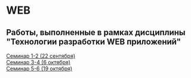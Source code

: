 # WEB
## Работы, выполненные в рамках дисциплины  "Технологии разработки WEB приложений"

[Семинар 1-2 (22 сентября)](https://github.com/PolinaBrusova/WEB/tree/main/seminar12)<br>
[Семинар 3-4 (6 октября)](https://github.com/PolinaBrusova/WEB/tree/main/seminar34)<br>
[Семинар 5-6 (19 октября)](https://github.com/PolinaBrusova/WEB/tree/main/seminar56)
